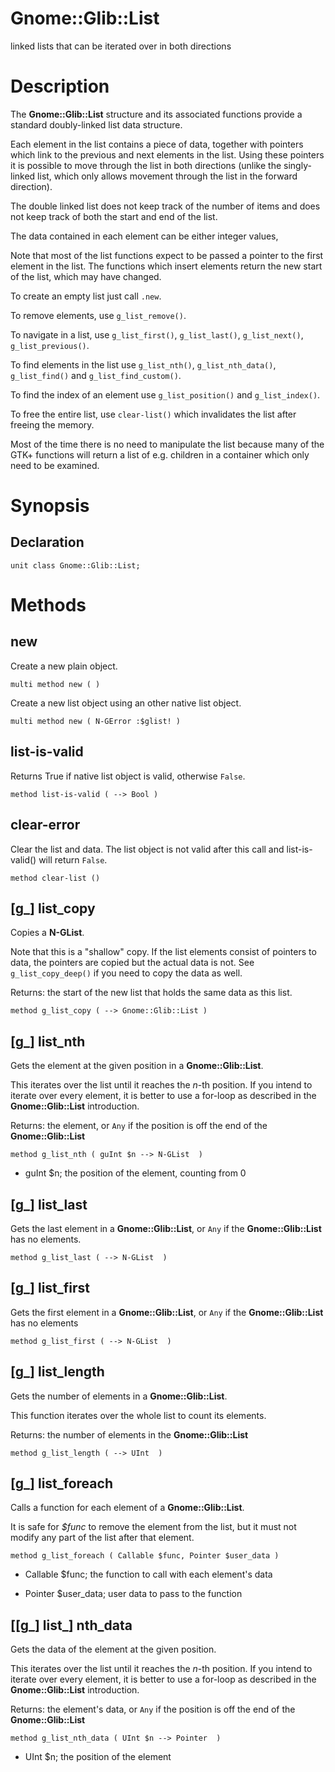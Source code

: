 Gnome::Glib::List
=================

linked lists that can be iterated over in both directions

Description
===========

The **Gnome::Glib::List** structure and its associated functions provide a standard doubly-linked list data structure.

Each element in the list contains a piece of data, together with pointers which link to the previous and next elements in the list. Using these pointers it is possible to move through the list in both directions (unlike the singly-linked list, which only allows movement through the list in the forward direction).

The double linked list does not keep track of the number of items and does not keep track of both the start and end of the list.

The data contained in each element can be either integer values,

Note that most of the list functions expect to be passed a pointer to the first element in the list. The functions which insert elements return the new start of the list, which may have changed.

To create an empty list just call `.new`.

To remove elements, use `g_list_remove()`.

To navigate in a list, use `g_list_first()`, `g_list_last()`, `g_list_next()`, `g_list_previous()`.

To find elements in the list use `g_list_nth()`, `g_list_nth_data()`, `g_list_find()` and `g_list_find_custom()`.

To find the index of an element use `g_list_position()` and `g_list_index()`.

To free the entire list, use `clear-list()` which invalidates the list after freeing the memory.

Most of the time there is no need to manipulate the list because many of the GTK+ functions will return a list of e.g. children in a container which only need to be examined.

Synopsis
========

Declaration
-----------

    unit class Gnome::Glib::List;

Methods
=======

new
---

Create a new plain object.

    multi method new ( )

Create a new list object using an other native list object.

    multi method new ( N-GError :$glist! )

list-is-valid
-------------

Returns True if native list object is valid, otherwise `False`.

    method list-is-valid ( --> Bool )

clear-error
-----------

Clear the list and data. The list object is not valid after this call and list-is-valid() will return `False`.

    method clear-list ()

[g_] list_copy
--------------

Copies a **N-GList**.

Note that this is a "shallow" copy. If the list elements consist of pointers to data, the pointers are copied but the actual data is not. See `g_list_copy_deep()` if you need to copy the data as well.

Returns: the start of the new list that holds the same data as this list.

    method g_list_copy ( --> Gnome::Glib::List )

[g_] list_nth
-------------

Gets the element at the given position in a **Gnome::Glib::List**.

This iterates over the list until it reaches the *n*-th position. If you intend to iterate over every element, it is better to use a for-loop as described in the **Gnome::Glib::List** introduction.

Returns: the element, or `Any` if the position is off the end of the **Gnome::Glib::List**

    method g_list_nth ( guInt $n --> N-GList  )

  * guInt $n; the position of the element, counting from 0

[g_] list_last
--------------

Gets the last element in a **Gnome::Glib::List**, or `Any` if the **Gnome::Glib::List** has no elements.

    method g_list_last ( --> N-GList  )

[g_] list_first
---------------

Gets the first element in a **Gnome::Glib::List**, or `Any` if the **Gnome::Glib::List** has no elements

    method g_list_first ( --> N-GList  )

[g_] list_length
----------------

Gets the number of elements in a **Gnome::Glib::List**.

This function iterates over the whole list to count its elements.

Returns: the number of elements in the **Gnome::Glib::List**

    method g_list_length ( --> UInt  )

[g_] list_foreach
-----------------

Calls a function for each element of a **Gnome::Glib::List**.

It is safe for *$func* to remove the element from the list, but it must not modify any part of the list after that element.

    method g_list_foreach ( Callable $func, Pointer $user_data )

  * Callable $func; the function to call with each element's data

  * Pointer $user_data; user data to pass to the function

[[g_] list_] nth_data
---------------------

Gets the data of the element at the given position.

This iterates over the list until it reaches the *n*-th position. If you intend to iterate over every element, it is better to use a for-loop as described in the **Gnome::Glib::List** introduction.

Returns: the element's data, or `Any` if the position is off the end of the **Gnome::Glib::List**

    method g_list_nth_data ( UInt $n --> Pointer  )

  * UInt $n; the position of the element

